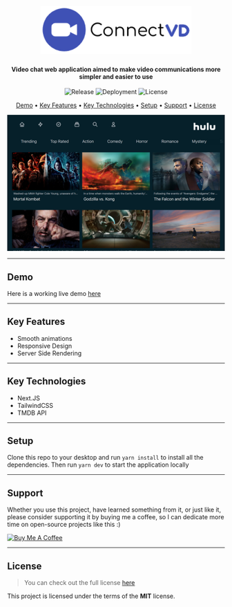 <h1 align="center">
  <a href="https://hulu-clone-blue.vercel.app/">
      <img width="350px" src="https://raw.githubusercontent.com/MartsTech/ConnectVD/main/web/public/images/logo.png?token=ARHRI5FCBMKNUEK2PXTAMZ3ATBGDO" alt="Logo" />
  </a>
</h1>

<h4 align="center">
   Video chat web application aimed to make video communications more simpler and easier to use
</h4>

<p align="center">
   <img src="https://img.shields.io/github/v/release/MartsTech/ConnectVD" alt="Release" />
   <img src="https://vercelbadge.vercel.app/api/MartsTech/ConnectVD" alt="Deployment" />
   <img src="https://img.shields.io/github/license/MartsTech/ConnectVD" alt="License" />
</p>

<p align="center">
  <a href="#demo">Demo</a> •
  <a href="#key-features">Key Features</a> •
  <a href="#key-technologies">Key Technologies</a> •
  <a href="#setup">Setup</a> •
  <a href="#support">Support</a> •
  <a href="#license">License</a>
</p>

<img src="https://raw.githubusercontent.com/MartsTech/hulu-clone/main/public/app.png" />

---

## Demo
Here is a working live demo [here](https://hulu-clone-blue.vercel.app)  

---

## Key Features

- Smooth animations
- Responsive Design
- Server Side Rendering

---

## Key Technologies

- Next.JS
- TailwindCSS
- TMDB API

---

## Setup

Clone this repo to your desktop and run `yarn install` to install all the dependencies.
Then run `yarn dev` to start the application locally

---

## Support

Whether you use this project, have learned something from it, or just like it, please consider supporting it by buying me a coffee, so I can dedicate more time on open-source projects like this :)

<a href="https://www.buymeacoffee.com/martstech" target="_blank">
  <img src="https://cdn.buymeacoffee.com/buttons/v2/default-yellow.png" alt="Buy Me A Coffee" height="60px" width="217px" />
</a>

---

## License

>You can check out the full license [here](https://github.com/MartsTech/hulu-clone/blob/main/LICENSE)

This project is licensed under the terms of the **MIT** license.
